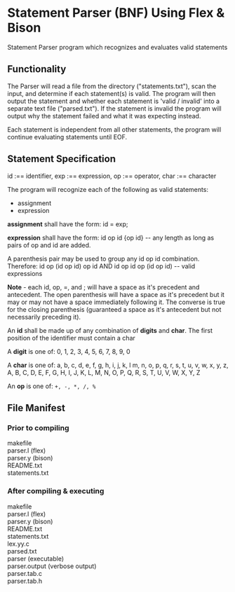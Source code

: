 # Statement Parser (BNF) Using Flex & Bison
Statement Parser program which recognizes and evaluates valid statements 

## Functionality 
The Parser will read a file from the directory ("statements.txt"), scan the input, and determine if each statement(s) is valid. The program will then output the statement and whether each statement is 'valid / invalid' into a separate text file ("parsed.txt"). If the statement is invalid the program will output why the statement failed and what it was expecting instead.

Each statement is independent from all other statements, the program will continue evaluating statements until EOF. 

## Statement Specification
id :== identifier, exp :== expression, op :== operator, char :== character

The program will recognize each of the following as valid statements:
- assignment
- expression 

**assignment** shall have the form:
  id = exp;

**expression** shall have the form:
  id op id {op id} -- any length as long as pairs of op and id are added.
  
A parenthesis pair may be used to group any id op id combination. Therefore: id op (id op id) op id AND id op id op (id op id) -- valid expressions 

**Note** - each id, op, =, and ; will have a space as it's precedent and antecedent. The open parenthesis will have a space as it's precedent but it may or may not have a space immediately following it. The converse is true for the closing parenthesis (guaranteed a space as it's antecedent but not necessarily preceding it).

An **id** shall be made up of any combination of **digits** and **char**. The first position of the identifier must contain a char

A **digit** is one of: 0, 1, 2, 3, 4, 5, 6, 7, 8, 9, 0 

A **char** is one of: a, b, c, d, e, f, g, h, i, j, k, l m, n, o, p, q, r, s, t, u, v, w, x, y, z, A, B, C, D, E, F, G, H, I, J, K, L, M, N, O, P, Q, R, S, T, U, V, W, X, Y, Z

An **op** is one of: ```+, -, *, /, %```

## File Manifest 
### Prior to compiling <br />
makefile <br />
parser.l (flex) <br />
parser.y (bison) <br />
README.txt <br />
statements.txt <br />

### After compiling & executing <br />
makefile <br />
parser.l (flex) <br />
parser.y (bison) <br />
README.txt <br />
statements.txt <br />
lex.yy.c <br />
parsed.txt <br />
parser  (executable) <br />
parser.output  (verbose output) <br />
parser.tab.c <br />
parser.tab.h <br />
